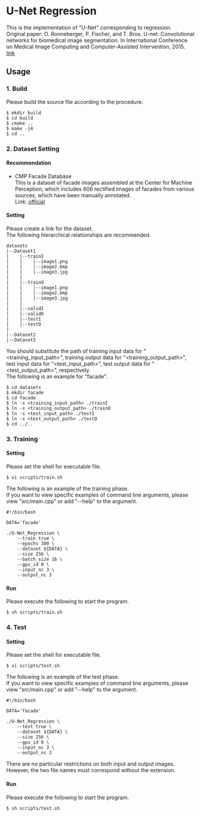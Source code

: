 # U-Net Regression
This is the implementation of "U-Net" corresponding to regression.<br>
Original paper: O. Ronneberger, P. Fischer, and T. Brox. U-net: Convolutional networks for biomedical image segmentation. In International Conference on Medical Image Computing and Computer-Assisted Intervention, 2015. [link](https://arxiv.org/abs/1505.04597)

## Usage

### 1. Build
Please build the source file according to the procedure.
~~~
$ mkdir build
$ cd build
$ cmake ..
$ make -j4
$ cd ..
~~~

### 2. Dataset Setting

#### Recommendation
- CMP Facade Database<br>
This is a dataset of facade images assembled at the Center for Machine Perception, which includes 606 rectified images of facades from various sources, which have been manually annotated.<br>
Link: [official](http://cmp.felk.cvut.cz/~tylecr1/facade/)

#### Setting

Please create a link for the dataset.<br>
The following hierarchical relationships are recommended.

~~~
datasets
|--Dataset1
|    |--trainI
|    |    |--image1.png
|    |    |--image2.bmp
|    |    |--image3.jpg
|    |
|    |--trainO
|    |    |--image1.png
|    |    |--image2.bmp
|    |    |--image3.jpg
|    |
|    |--validI
|    |--validO
|    |--testI
|    |--testO
|
|--Dataset2
|--Dataset3
~~~

You should substitute the path of training input data for "<training_input_path>", training output data for "<training_output_path>", test input data for "<test_input_path>", test output data for "<test_output_path>", respectively.<br>
The following is an example for "facade".
~~~
$ cd datasets
$ mkdir facade
$ cd facade
$ ln -s <training_input_path> ./trainI
$ ln -s <training_output_path> ./trainO
$ ln -s <test_input_path> ./testI
$ ln -s <test_output_path> ./testO
$ cd ../..
~~~

### 3. Training

#### Setting
Please set the shell for executable file.
~~~
$ vi scripts/train.sh
~~~
The following is an example of the training phase.<br>
If you want to view specific examples of command line arguments, please view "src/main.cpp" or add "--help" to the argument.
~~~
#!/bin/bash

DATA='facade'

./U-Net_Regression \
    --train true \
    --epochs 300 \
    --dataset ${DATA} \
    --size 256 \
    --batch_size 16 \
    --gpu_id 0 \
    --input_nc 3 \
    --output_nc 3
~~~

#### Run
Please execute the following to start the program.
~~~
$ sh scripts/train.sh
~~~

### 4. Test

#### Setting
Please set the shell for executable file.
~~~
$ vi scripts/test.sh
~~~
The following is an example of the test phase.<br>
If you want to view specific examples of command line arguments, please view "src/main.cpp" or add "--help" to the argument.
~~~
#!/bin/bash

DATA='facade'

./U-Net_Regression \
    --test true \
    --dataset ${DATA} \
    --size 256 \
    --gpu_id 0 \
    --input_nc 3 \
    --output_nc 3
~~~
There are no particular restrictions on both input and output images.<br>
However, the two file names must correspond without the extension.

#### Run
Please execute the following to start the program.
~~~
$ sh scripts/test.sh
~~~

